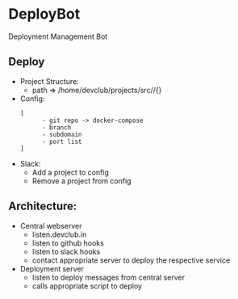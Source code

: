 # DeployBot
Deployment Management Bot 

## Deploy

* Project Structure:
  - path => /home/devclub/projects/src/<repo-name>/{}
* Config:
    ```
    [
          - git repo -> docker-compose
          - branch
          - subdomain
          - port list
    ]
 
* Slack:
    - Add a project to config
    - Remove a project from config

## Architecture:

* Central webserver
    - listen.devclub.in
    - listen to github hooks
    - listen to slack hooks
    - contact appropriate server to deploy the respective service
* Deployment server
    - listen to deploy messages from central server
    - calls appropriate script to deploy
